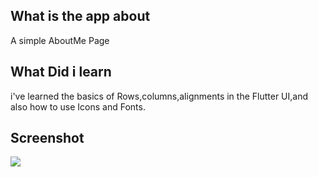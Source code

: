 ## What is the app about

A simple AboutMe Page

## What Did i learn

i've learned the basics of Rows,columns,alignments in the Flutter UI,and also how to use
Icons and Fonts.

## Screenshot

<p>
    <img src="https://i.imgur.com/i5tYEn9.jpg">

